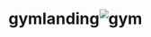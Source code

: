 # gymlanding![gym](https://github.com/Avortepp/gymlanding/assets/140279040/a8fa64ae-58f7-4e02-91fc-7004fd8ef5db)
